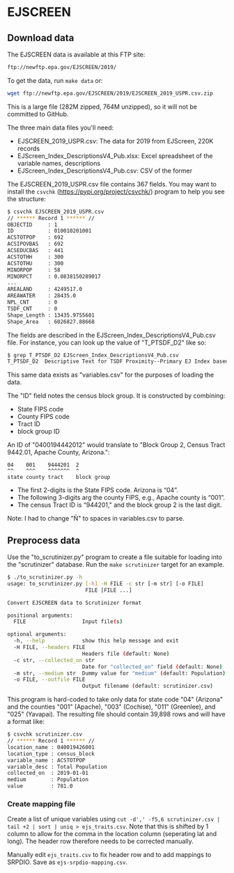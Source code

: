 # EJSCREEN

## Download data

The EJSCREEN data is available at this FTP site:

```bash
ftp://newftp.epa.gov/EJSCREEN/2019/
```

To get the data, run `make data` or:

```bash
wget ftp://newftp.epa.gov/EJSCREEN/2019/EJSCREEN_2019_USPR.csv.zip
```

This is a large file (282M zipped, 764M unzipped), so it will not be committed to GitHub.

The three main data files you'll need:

* EJSCREEN_2019_USPR.csv: The data for 2019 from EJScreen, 220K records
* EJScreen_Index_DescriptionsV4_Pub.xlsx: Excel spreadsheet of the variable names, descriptions
* EJScreen_Index_DescriptionsV4_Pub.csv: CSV of the former

The EJSCREEN_2019_USPR.csv file contains 367 fields.
You may want to install the `csvchk` (https://pypi.org/project/csvchk/) program to help you see the structure:

```bash
$ csvchk EJSCREEN_2019_USPR.csv
// ****** Record 1 ****** //
OBJECTID     : 1
ID           : 010010201001
ACSTOTPOP    : 692
ACSIPOVBAS   : 692
ACSEDUCBAS   : 441
ACSTOTHH     : 300
ACSTOTHU     : 300
MINORPOP     : 58
MINORPCT     : 0.0838150289017
...
AREALAND     : 4249517.0
AREAWATER    : 28435.0
NPL_CNT      : 0
TSDF_CNT     : 0
Shape_Length : 13435.9755601
Shape_Area   : 6026827.88668
```

The fields are described in the EJScreen_Index_DescriptionsV4_Pub.csv file.
For instance, you can look up the value of "T_PTSDF_D2" like so:

```bash
$ grep T_PTSDF_D2 EJScreen_Index_DescriptionsV4_Pub.csv
T_PTSDF_D2	Descriptive Text for TSDF Proximity--Primary EJ Index based on Primary 2-factor Demographics
```

This same data exists as "variables.csv" for the purposes of loading the data.

The "ID" field notes the census block group.
It is constructed by combining: 

* State FIPS code
* County FIPS code
* Tract ID
* block group ID

An ID of "0400194442012" would translate to "Block Group 2, Census Tract 9442.01, Apache County, Arizona.":

```
04    001    9444201  2
^^    ^^^    ^^^^^^^  ^
state county tract    block group
```

* The first 2-digits is the State FIPS code. Arizona is “04”. 
* The following 3-digits arg the county FIPS, e.g., Apache county is “001”. 
* The census Tract ID is “944201," and the block group 2 is the last digit.

Note: I had to change "Ñ" to spaces in variables.csv to parse.

## Preprocess data

Use the "to_scrutinizer.py" program to create a file suitable for loading into the "scrutinizer" database.
Run the `make scrutinizer` target for an example.

```bash
$ ./to_scrutinizer.py -h
usage: to_scrutinizer.py [-h] -H FILE -c str [-m str] [-o FILE]
                         FILE [FILE ...]

Convert EJSCREEN data to Scrutinizer format

positional arguments:
  FILE                  Input file(s)

optional arguments:
  -h, --help            show this help message and exit
  -H FILE, --headers FILE
                        Headers file (default: None)
  -c str, --collected_on str
                        Date for "collected_on" field (default: None)
  -m str, --medium str  Dummy value for "medium" (default: Population)
  -o FILE, --outfile FILE
                        Output filename (default: scrutinizer.csv)
```

This program is hard-coded to take only data for state code "04" (Arizona" and the counties "001" (Apache), "003" (Cochise), "011" (Greenlee), and "025" (Yavapai).
The resulting file should contain 39,898 rows and will have a format like:

```bash
$ csvchk scrutinizer.csv
// ****** Record 1 ****** //
location_name : 040019426001
location_type : census_block
variable_name : ACSTOTPOP
variable_desc : Total Population
collected_on  : 2019-01-01
medium        : Population
value         : 781.0
```
### Create mapping file

Create a list of unique variables using `cut -d',' -f5,6 scrutinizer.csv | tail +2 | sort | uniq > ejs_traits.csv`. Note that this is shifted by 1 column to allow for the comma in the location column (seperating lat and long). The header row therefore needs to be corrected manually.

Manually edit `ejs_traits.csv` to fix header row and to add mappings to SRPDIO. Save as `ejs-srpdio-mapping.csv`.
